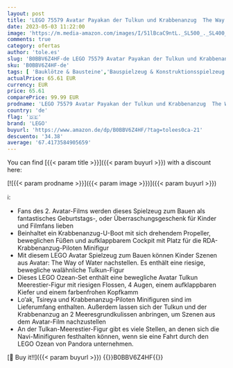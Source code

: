 ```yaml
---
layout: post
title: 'LEGO 75579 Avatar Payakan der Tulkun und Krabbenanzug  The Way of Water Ozean Spielzeug zum Bauen mit Meerestier-Figur für Kinder und Filmfans'
date: 2023-05-03 11:22:00
image: 'https://m.media-amazon.com/images/I/51lBcaC9ntL._SL500_._SL400_.jpg'
comments: true
category: ofertas
author: 'tole.es'
slug: 'B0BBV6Z4HF-de LEGO 75579 Avatar Payakan der Tulkun und Krabbenanzug The...'
sku: 'B0BBV6Z4HF-de'
tags: [ 'Bauklötze & Bausteine','Bauspielzeug & Konstruktionsspielzeug','Custom Stores','LEGO','Self Service','Spielzeug','lego','🇩🇪', ]
actualPrice: 65.61 EUR
currency: EUR
price: 65.61
comparePrice: 99.99 EUR
prodname: 'LEGO 75579 Avatar Payakan der Tulkun und Krabbenanzug  The Way of Water Ozean Spielzeug zum Bauen mit Meerestier-Figur für Kinder und Filmfans'
country: 'de'
flag: '🇩🇪'
brand: 'LEGO'
buyurl: 'https://www.amazon.de/dp/B0BBV6Z4HF/?tag=tolees0ca-21'
descuento: '34.38'
average: '67.4173584905659'
---
```


You can find [{{< param title >}}]({{< param buyurl >}}) with a discount here:

[![{{< param prodname >}}]({{< param image >}})]({{< param buyurl >}})

ℹ️:

- Fans des 2. Avatar-Films werden dieses Spielzeug zum Bauen als fantastisches Geburtstags-, oder Überraschungsgeschenk für Kinder und Filmfans lieben
- Beinhaltet ein Krabbenanzug-U-Boot mit sich drehendem Propeller, beweglichen Füßen und aufklappbarem Cockpit mit Platz für die RDA-Krabbenanzug-Piloten Minifigur
- Mit diesem LEGO Avatar Spielzeug zum Bauen können Kinder Szenen aus Avatar: The Way of Water nachstellen. Es enthält eine riesige, bewegliche walähnliche Tulkun-Figur
- Dieses LEGO Ozean-Set enthält eine bewegliche Avatar Tulkun Meerestier-Figur mit riesigen Flossen, 4 Augen, einem aufklappbaren Kiefer und einem farbenfrohen Kopfkamm
- Lo‘ak, Tsireya und Krabbenanzug-Piloten Minifiguren sind im Lieferumfang enthalten. Außerdem lassen sich der Tulkun und der Krabbenanzug an 2 Meeresgrundkulissen anbringen, um Szenen aus dem Avatar-Film nachzustellen
- An der Tulkan-Meerestier-Figur gibt es viele Stellen, an denen sich die Navi-Minifiguren festhalten können, wenn sie eine Fahrt durch den LEGO Ozean von Pandora unternehmen.

[🛒 Buy it!!]({{< param buyurl >}})
{{<world>}}B0BBV6Z4HF{{</world>}}
